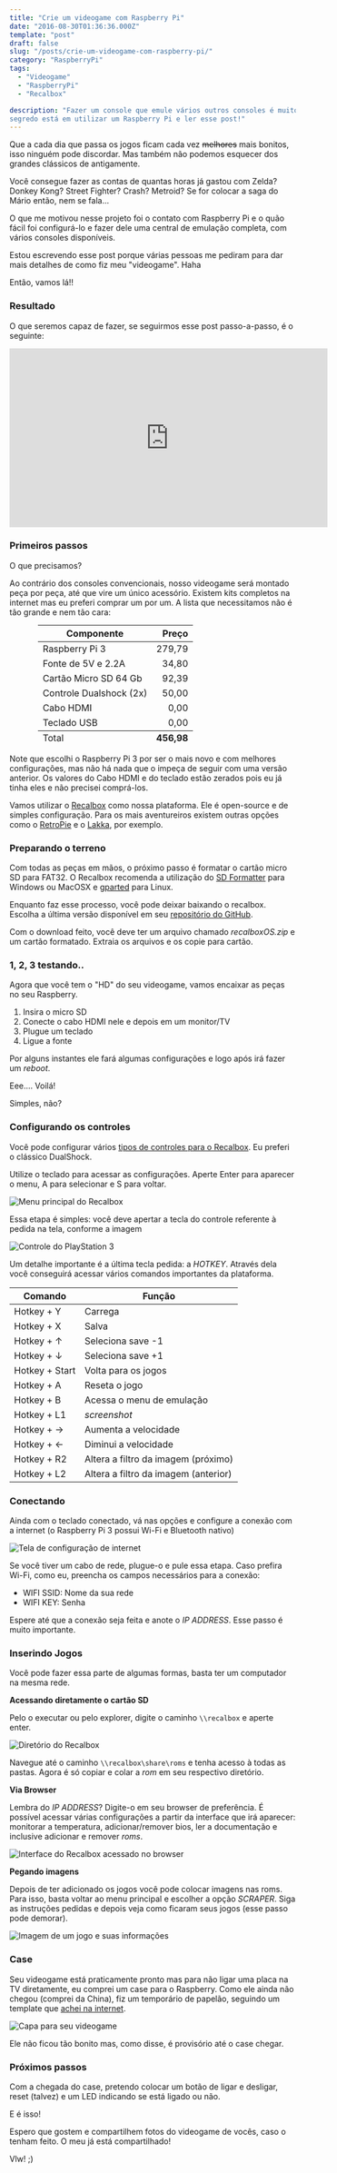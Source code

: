 ```yaml
---
title: "Crie um videogame com Raspberry Pi"
date: "2016-08-30T01:36:36.000Z"
template: "post"
draft: false
slug: "/posts/crie-um-videogame-com-raspberry-pi/"
category: "RaspberryPi"
tags:
  - "Videogame"
  - "RaspberryPi"
  - "Recalbox"

description: "Fazer um console que emule vários outros consoles é muito fácil. O 
segredo está em utilizar um Raspberry Pi e ler esse post!"
---
```


Que a cada dia que passa os jogos ficam cada vez ~~melhores~~ mais bonitos, isso
ninguém pode discordar. Mas também não podemos esquecer dos grandes clássicos de
antigamente.

Você consegue fazer as contas de quantas horas já gastou com Zelda? Donkey Kong?
Street Fighter? Crash? Metroid? Se for colocar a saga do Mário então, nem se
fala...

O que me motivou nesse projeto foi o contato com Raspberry Pi e o quão fácil foi
configurá-lo e fazer dele uma central de emulação completa, com vários consoles
disponíveis.

Estou escrevendo esse post porque várias pessoas me pediram para dar mais
detalhes de como fiz meu "videogame". Haha

Então, vamos lá!!

### Resultado

O que seremos capaz de fazer, se seguirmos esse post passo-a-passo, é o
seguinte:

<iframe width="560" height="315" src="https://www.youtube.com/embed/q5UYxuzKEec" frameborder="0" allowfullscreen></iframe>

### Primeiros passos

O que precisamos?

Ao contrário dos consoles convencionais, nosso videogame será montado peça por
peça, até que vire um único acessório. Existem kits completos na internet mas eu
preferi comprar um por um. A lista que necessitamos não é tão grande e nem tão
cara:

<p>
  <table style="width: 80%; margin: auto">
    <thead>
      <tr ><th>Componente</th> <th style="text-align: right">Preço</th></tr>
    </thead>
    <tfoot>
      <tr>
        <td>Total</td>
        <td style="text-align: right" ><strong>456,98</strong></td>
      </tr>
    </tfoot>
    <tbody>
      <tr>
        <td>Raspberry Pi 3</td>
        <td style="text-align: right"> 279,79 </td>
      </tr>
      <tr>
        <td>Fonte de 5V e 2.2A</td>
        <td style="text-align: right"> 34,80 </td>
      </tr>
      <tr>
        <td>Cartão Micro SD 64 Gb</td>
        <td style="text-align: right"> 92,39 </td>
      </tr>
      <tr>
        <td>Controle Dualshock (2x) </td>
        <td style="text-align: right"> 50,00 </td>
      </tr>
      <tr>
        <td>Cabo HDMI </td>
        <td style="text-align: right"> 0,00 </td>
      </tr>
      <tr>
        <td>Teclado USB </td>
        <td style="text-align: right"> 0,00 </td>
      </tr>
    </tbody>
  </table>
</p>

Note que escolhi o Raspberry Pi 3 por ser o mais novo e com melhores
configurações, mas não há nada que o impeça de seguir com uma versão anterior.
Os valores do Cabo HDMI e do teclado estão zerados pois eu já tinha eles e não
precisei comprá-los.

Vamos utilizar o [Recalbox](https://www.recalbox.com/) como nossa plataforma.
Ele é open-source e de simples configuração. Para os mais aventureiros existem
outras opções como o [RetroPie](https://retropie.org.uk/) e o
[Lakka](http://www.lakka.tv/), por exemplo.

### Preparando o terreno

Com todas as peças em mãos, o próximo passo é formatar o cartão micro SD para
FAT32. O Recalbox recomenda a utilização do
[SD Formatter](https://www.sdcard.org/downloads/formatter_4/) para Windows ou
MacOSX e [gparted](http://gparted.org/ "sudo apt-get install gparted") para
Linux.

Enquanto faz esse processo, você pode deixar baixando o recalbox. Escolha a
última versão disponível em seu
[repositório do GitHub](https://github.com/recalbox/recalbox-os/releases).

Com o download feito, você deve ter um arquivo chamado _recalboxOS.zip_ e um
cartão formatado. Extraia os arquivos e os copie para cartão.

### 1, 2, 3 testando..

Agora que você tem o "HD" do seu videogame, vamos encaixar as peças no seu
Raspberry.

1. Insira o micro SD
2. Conecte o cabo HDMI nele e depois em um monitor/TV
3. Plugue um teclado
4. Ligue a fonte

Por alguns instantes ele fará algumas configurações e logo após irá fazer um
_reboot_.

Eee.... Voilá!

Simples, não?

### Configurando os controles

Você pode configurar vários [tipos de controles para o Recalbox](<https://github.com/recalbox/recalbox-os/wiki/Compatibility-(EN)>). Eu preferi o clássico DualShock.

Utilize o teclado para acessar as configurações. Aperte Enter para aparecer o
menu, A para selecionar e S para voltar.

<img 
  src="/media/crie-um-videogame-com-raspberry-pi/menu.jpg" 
  alt="Menu principal do Recalbox" 
  title="Menu.png"
/>

Essa etapa é simples: você deve apertar a tecla do controle referente à pedida
na tela, conforme a imagem

<img 
  src="/media/crie-um-videogame-com-raspberry-pi/controller.png" 
  alt="Controle do PlayStation 3" 
  title="PS3.png"
/>

Um detalhe importante é a última tecla pedida: a _HOTKEY_. Através dela você
conseguirá acessar vários comandos importantes da plataforma.

<p>
  <table>
    <thead>
      <tr ><th>Comando</th> <th>Função</th></tr>
    </thead>
    <tbody>
      <tr>
        <td>Hotkey + Y</td>
        <td> Carrega </td>
      </tr>
      <tr>
        <td>Hotkey + X</td>
        <td> Salva </td>
      </tr>
      <tr>
        <td>Hotkey + &uarr;</td>
        <td> Seleciona save -1 </td>
      </tr>
      <tr>
        <td>Hotkey + &darr;</td>
        <td> Seleciona save +1 </td>
      </tr>
      <tr>
        <td>Hotkey + Start</td>
        <td> Volta para os jogos </td>
      </tr>
      <tr>
        <td>Hotkey + A</td>
        <td> Reseta o jogo </td>
      </tr>
      <tr>
        <td>Hotkey + B</td>
        <td> Acessa o menu de emulação </td>
      </tr>
      <tr>
        <td>Hotkey + L1</td>
        <td> <i>screenshot</i> </td>
      </tr>
      <tr>
        <td>Hotkey + &rarr;</td>
        <td> Aumenta a velocidade  </td>
      </tr>
      <tr>
        <td>Hotkey + &larr;</td>
        <td> Diminui a velocidade  </td>
      </tr>
      <tr>
        <td>Hotkey + R2</td>
        <td> Altera a filtro da imagem (próximo)  </td>
      </tr>
      <tr>
        <td>Hotkey + L2</td>
        <td> Altera a filtro da imagem (anterior)  </td>
      </tr>
    </tbody>
  </table>
</p>

### Conectando

Ainda com o teclado conectado, vá nas opções e configure a conexão com a
internet (o Raspberry Pi 3 possui Wi-Fi e Bluetooth nativo)

<img 
  src="/media/crie-um-videogame-com-raspberry-pi/networkHD.jpg" 
  alt="Tela de configuração de internet" 
  title="Network.png"
/>

Se você tiver um cabo de rede, plugue-o e pule essa etapa. Caso prefira Wi-Fi,
como eu, preencha os campos necessários para a conexão:

- WIFI SSID: Nome da sua rede
- WIFI KEY: Senha

Espere até que a conexão seja feita e anote o _IP ADDRESS_. Esse passo é muito
importante.

### Inserindo Jogos

Você pode fazer essa parte de algumas formas, basta ter um computador na mesma
rede.

**Acessando diretamente o cartão SD**

Pelo o executar ou pelo explorer, digite o caminho `\\recalbox` e aperte enter.

<img 
  src="/media/crie-um-videogame-com-raspberry-pi/executar.png" 
  alt="Diretório do Recalbox" 
  title="\\recalbox.png"
/>

Navegue até o caminho `\\recalbox\share\roms` e tenha acesso à todas as pastas.
Agora é só copiar e colar a _rom_ em seu respectivo diretório.

**Via Browser**

Lembra do _IP ADDRESS_? Digite-o em seu browser de preferência. É possível
acessar várias configurações a partir da interface que irá aparecer: monitorar a
temperatura, adicionar/remover bios, ler a documentação e inclusive adicionar e
remover _roms_.

<img 
  src="/media/crie-um-videogame-com-raspberry-pi/interface.png" 
  alt="Interface do Recalbox acessado no browser" 
  title="browser.png"
/>

**Pegando imagens**

Depois de ter adicionado os jogos você pode colocar imagens nas roms. Para isso,
basta voltar ao menu principal e escolher a opção _SCRAPER_. Siga as instruções
pedidas e depois veja como ficaram seus jogos (esse passo pode demorar).

<img 
  src="/media/crie-um-videogame-com-raspberry-pi/scrapper.png" 
  alt="Imagem de um jogo e suas informações" 
  title="Scraper.png"
/>

### Case

Seu videogame está praticamente pronto mas para não ligar uma placa na TV
diretamente, eu comprei um case para o Raspberry. Como ele ainda não chegou
(comprei da China), fiz um temporário de papelão, seguindo um template que
[achei na internet](http://sixes.net/rdcHQ/mosh/raspberry.pi.b.plus.pdf).

<img 
  src="/media/crie-um-videogame-com-raspberry-pi/case.png" 
  alt="Capa para seu videogame" 
  title="Capinha.png"
/>

Ele não ficou tão bonito mas, como disse, é provisório até o case chegar.

### Próximos passos

Com a chegada do case, pretendo colocar um botão de ligar e desligar, reset
(talvez) e um LED indicando se está ligado ou não.

E é isso!

Espero que gostem e compartilhem fotos do videogame de vocês, caso o tenham
feito. O meu já está compartilhado!

Vlw! ;)
